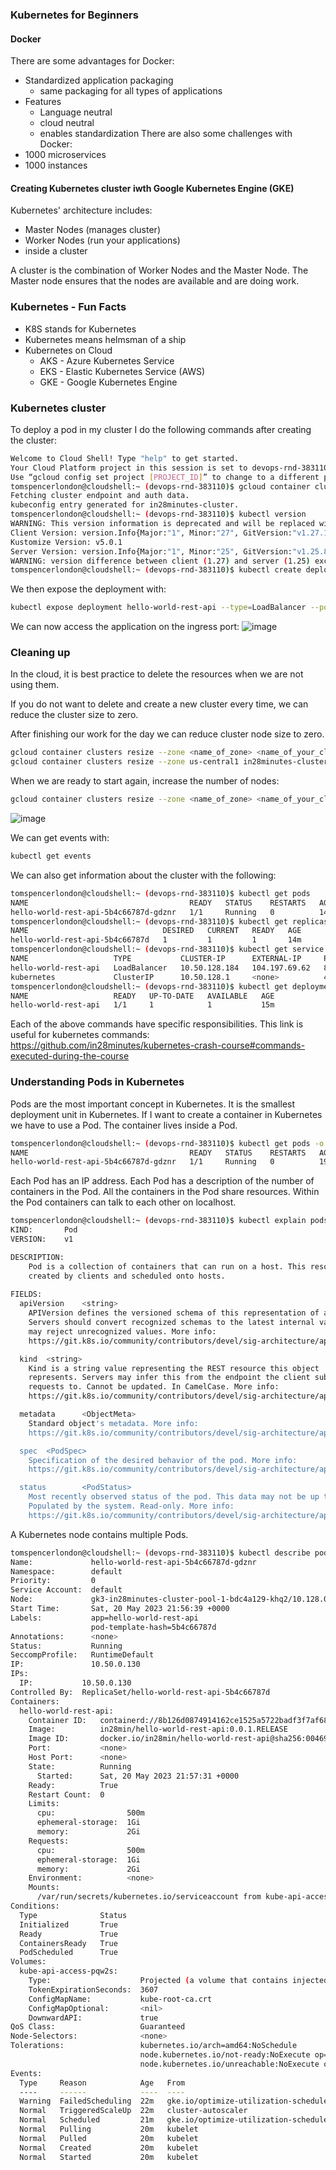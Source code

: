 ### Kubernetes for Beginners

#### Docker
There are some advantages for Docker:
- Standardized application packaging
  - same packaging for all types of applications
- Features
  - Language neutral
  - cloud neutral
  - enables standardization
There are also some challenges with Docker:
- 1000 microservices
- 1000 instances

#### Creating Kubernetes cluster iwth Google Kubernetes Engine (GKE)
Kubernetes' architecture includes:
- Master Nodes (manages cluster)
- Worker Nodes (run your applications)
- inside a cluster

A cluster is the combination of Worker Nodes and the Master Node. The Master node ensures that the nodes are available
and are doing work.


### Kubernetes - Fun Facts
- K8S stands for Kubernetes
- Kubernetes means helmsman of a ship
- Kubernetes on Cloud
  - AKS - Azure Kubernetes Service
  - EKS - Elastic Kubernetes Service (AWS)
  - GKE - Google Kubernetes Engine

### Kubernetes cluster
To deploy a pod in my cluster I do the following commands after creating the cluster:
```bash
Welcome to Cloud Shell! Type "help" to get started.
Your Cloud Platform project in this session is set to devops-rnd-383110.
Use “gcloud config set project [PROJECT_ID]” to change to a different project.
tomspencerlondon@cloudshell:~ (devops-rnd-383110)$ gcloud container clusters get-credentials in28minutes-cluster --region us-central1 --project devops-rnd-383110
Fetching cluster endpoint and auth data.
kubeconfig entry generated for in28minutes-cluster.
tomspencerlondon@cloudshell:~ (devops-rnd-383110)$ kubectl version
WARNING: This version information is deprecated and will be replaced with the output from kubectl version --short.  Use --output=yaml|json to get the full version.
Client Version: version.Info{Major:"1", Minor:"27", GitVersion:"v1.27.1", GitCommit:"4c9411232e10168d7b050c49a1b59f6df9d7ea4b", GitTreeState:"clean", BuildDate:"2023-04-14T13:21:19Z", GoVersion:"go1.20.3", Compiler:"gc", Platform:"linux/amd64"}
Kustomize Version: v5.0.1
Server Version: version.Info{Major:"1", Minor:"25", GitVersion:"v1.25.8-gke.500", GitCommit:"f117e29cb87cfb7e1de32ab4e163fb01ac5d0af9", GitTreeState:"clean", BuildDate:"2023-03-23T10:22:38Z", GoVersion:"go1.19.7 X:boringcrypto", Compiler:"gc", Platform:"linux/amd64"}
WARNING: version difference between client (1.27) and server (1.25) exceeds the supported minor version skew of +/-1
tomspencerlondon@cloudshell:~ (devops-rnd-383110)$ kubectl create deployment hello-world-rest-api --image=in28min/hello-world-rest-api:0.0.1.RELEASE
```

We then expose the deployment with:
```bash
kubectl expose deployment hello-world-rest-api --type=LoadBalancer --port=8080 
```
We can now access the application on the ingress port:
![image](https://github.com/TomSpencerLondon/LeetCode/assets/27693622/2c137020-c875-44f9-b7ca-1f762e225248)

### Cleaning up
In the cloud, it is best practice to delete the resources when we are not using them.

If you do not want to delete and create a new cluster every time, we can reduce the cluster size to zero.

After finishing our work for the day we can reduce cluster node size to zero.
```bash
gcloud container clusters resize --zone <name_of_zone> <name_of_your_cluster> --num-nodes=0
gcloud container clusters resize --zone us-central1 in28minutes-cluster --num-nodes=0
```
When we are ready to start again, increase the number of nodes:
```bash
gcloud container clusters resize --zone <name_of_zone> <name_of_your_cluster> --num-nodes=3
```

![image](https://github.com/TomSpencerLondon/kubernetes-for-beginners/assets/27693622/e099536d-7d47-4a6b-96ed-79e85580c197)

We can get events with:
```bash
kubectl get events
```

We can also get information about the cluster with the following:
```bash
tomspencerlondon@cloudshell:~ (devops-rnd-383110)$ kubectl get pods
NAME                                    READY   STATUS    RESTARTS   AGE
hello-world-rest-api-5b4c66787d-gdznr   1/1     Running   0          14m
tomspencerlondon@cloudshell:~ (devops-rnd-383110)$ kubectl get replicaset
NAME                              DESIRED   CURRENT   READY   AGE
hello-world-rest-api-5b4c66787d   1         1         1       14m
tomspencerlondon@cloudshell:~ (devops-rnd-383110)$ kubectl get service
NAME                   TYPE           CLUSTER-IP      EXTERNAL-IP     PORT(S)          AGE
hello-world-rest-api   LoadBalancer   10.50.128.184   104.197.69.62   8080:31534/TCP   13m
kubernetes             ClusterIP      10.50.128.1     <none>          443/TCP          3h43m
tomspencerlondon@cloudshell:~ (devops-rnd-383110)$ kubectl get deployment
NAME                   READY   UP-TO-DATE   AVAILABLE   AGE
hello-world-rest-api   1/1     1            1           15m
```
Each of the above commands have specific responsibilities.
This link is useful for kubernetes commands:
https://github.com/in28minutes/kubernetes-crash-course#commands-executed-during-the-course

### Understanding Pods in Kubernetes

Pods are the most important concept in Kubernetes. It is the smallest deployment unit in Kubernetes.
If I want to create a container in Kubernetes we have to use a Pod. The container lives inside a Pod.

```bash
tomspencerlondon@cloudshell:~ (devops-rnd-383110)$ kubectl get pods -o wide
NAME                                    READY   STATUS    RESTARTS   AGE   IP            NODE                                           NOMINATED NODE   READINESS GATES
hello-world-rest-api-5b4c66787d-gdznr   1/1     Running   0          19m   10.50.0.130   gk3-in28minutes-cluster-pool-1-bdc4a129-khq2   <none>           <none>
```
Each Pod has an IP address. Each Pod has a description of the number of containers in the Pod. All the containers in the Pod share resources.
Within the Pod containers can talk to each other on localhost. 

```bash
tomspencerlondon@cloudshell:~ (devops-rnd-383110)$ kubectl explain pods
KIND:       Pod
VERSION:    v1

DESCRIPTION:
    Pod is a collection of containers that can run on a host. This resource is
    created by clients and scheduled onto hosts.
    
FIELDS:
  apiVersion    <string>
    APIVersion defines the versioned schema of this representation of an object.
    Servers should convert recognized schemas to the latest internal value, and
    may reject unrecognized values. More info:
    https://git.k8s.io/community/contributors/devel/sig-architecture/api-conventions.md#resources

  kind  <string>
    Kind is a string value representing the REST resource this object
    represents. Servers may infer this from the endpoint the client submits
    requests to. Cannot be updated. In CamelCase. More info:
    https://git.k8s.io/community/contributors/devel/sig-architecture/api-conventions.md#types-kinds

  metadata      <ObjectMeta>
    Standard object's metadata. More info:
    https://git.k8s.io/community/contributors/devel/sig-architecture/api-conventions.md#metadata

  spec  <PodSpec>
    Specification of the desired behavior of the pod. More info:
    https://git.k8s.io/community/contributors/devel/sig-architecture/api-conventions.md#spec-and-status

  status        <PodStatus>
    Most recently observed status of the pod. This data may not be up to date.
    Populated by the system. Read-only. More info:
    https://git.k8s.io/community/contributors/devel/sig-architecture/api-conventions.md#spec-and-status
```
A Kubernetes node contains multiple Pods.

```bash
tomspencerlondon@cloudshell:~ (devops-rnd-383110)$ kubectl describe pod hello-world-rest-api-5b4c66787d-gdznr
Name:             hello-world-rest-api-5b4c66787d-gdznr
Namespace:        default
Priority:         0
Service Account:  default
Node:             gk3-in28minutes-cluster-pool-1-bdc4a129-khq2/10.128.0.16
Start Time:       Sat, 20 May 2023 21:56:39 +0000
Labels:           app=hello-world-rest-api
                  pod-template-hash=5b4c66787d
Annotations:      <none>
Status:           Running
SeccompProfile:   RuntimeDefault
IP:               10.50.0.130
IPs:
  IP:           10.50.0.130
Controlled By:  ReplicaSet/hello-world-rest-api-5b4c66787d
Containers:
  hello-world-rest-api:
    Container ID:   containerd://8b126d0874914162ce1525a5722badf3f7af688b42cfe6e34abe633c8ff38c6d
    Image:          in28min/hello-world-rest-api:0.0.1.RELEASE
    Image ID:       docker.io/in28min/hello-world-rest-api@sha256:00469c343814aabe56ad1034427f546d43bafaaa11208a1eb0720993743f72be
    Port:           <none>
    Host Port:      <none>
    State:          Running
      Started:      Sat, 20 May 2023 21:57:31 +0000
    Ready:          True
    Restart Count:  0
    Limits:
      cpu:                500m
      ephemeral-storage:  1Gi
      memory:             2Gi
    Requests:
      cpu:                500m
      ephemeral-storage:  1Gi
      memory:             2Gi
    Environment:          <none>
    Mounts:
      /var/run/secrets/kubernetes.io/serviceaccount from kube-api-access-pqw2s (ro)
Conditions:
  Type              Status
  Initialized       True 
  Ready             True 
  ContainersReady   True 
  PodScheduled      True 
Volumes:
  kube-api-access-pqw2s:
    Type:                    Projected (a volume that contains injected data from multiple sources)
    TokenExpirationSeconds:  3607
    ConfigMapName:           kube-root-ca.crt
    ConfigMapOptional:       <nil>
    DownwardAPI:             true
QoS Class:                   Guaranteed
Node-Selectors:              <none>
Tolerations:                 kubernetes.io/arch=amd64:NoSchedule
                             node.kubernetes.io/not-ready:NoExecute op=Exists for 300s
                             node.kubernetes.io/unreachable:NoExecute op=Exists for 300s
Events:
  Type     Reason            Age   From                                   Message
  ----     ------            ----  ----                                   -------
  Warning  FailedScheduling  22m   gke.io/optimize-utilization-scheduler  0/2 nodes are available: 2 Insufficient cpu, 2 Insufficient memory. preemption: 0/2 nodes are available: 2 No preemption victims found for incoming pod.
  Normal   TriggeredScaleUp  22m   cluster-autoscaler                     pod triggered scale-up: [{https://www.googleapis.com/compute/v1/projects/devops-rnd-383110/zones/us-central1-b/instanceGroups/gk3-in28minutes-cluster-pool-1-bdc4a129-grp 0->1 (max: 1000)}]
  Normal   Scheduled         21m   gke.io/optimize-utilization-scheduler  Successfully assigned default/hello-world-rest-api-5b4c66787d-gdznr to gk3-in28minutes-cluster-pool-1-bdc4a129-khq2
  Normal   Pulling           20m   kubelet                                Pulling image "in28min/hello-world-rest-api:0.0.1.RELEASE"
  Normal   Pulled            20m   kubelet                                Successfully pulled image "in28min/hello-world-rest-api:0.0.1.RELEASE" in 11.129463978s (11.129792404s including waiting)
  Normal   Created           20m   kubelet                                Created container hello-world-rest-api
  Normal   Started           20m   kubelet                                Started container hello-world-rest-api
```

